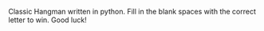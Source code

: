Classic Hangman written in python.
Fill in the blank spaces with the correct letter to win.
Good luck!
